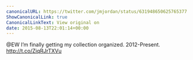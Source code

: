 ```yaml
---
canonicalURL: https://twitter.com/jmjordan/status/631948650625765377
ShowCanonicalLink: true
CanonicalLinkText: View original on
date: 2015-08-13T22:01:14+00:00
---
```

@EW I’m finally getting my collection organized. 2012-Present. http://t.co/ZiqRJrTXVu